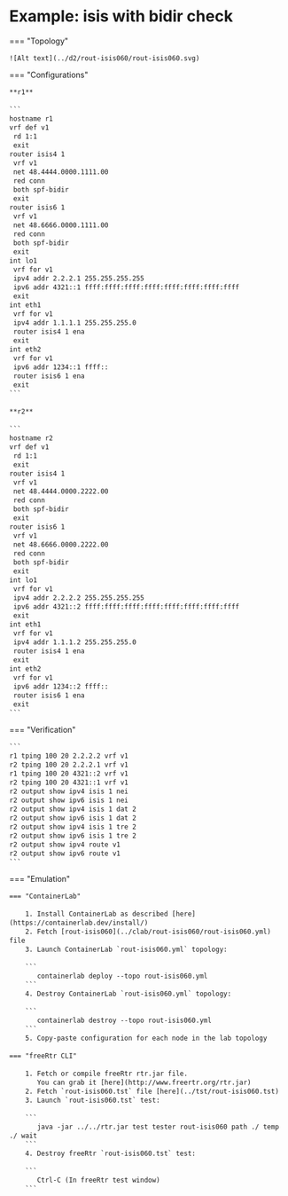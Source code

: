 # Example: isis with bidir check

=== "Topology"

    ![Alt text](../d2/rout-isis060/rout-isis060.svg)

=== "Configurations"

    **r1**

    ```
    hostname r1
    vrf def v1
     rd 1:1
     exit
    router isis4 1
     vrf v1
     net 48.4444.0000.1111.00
     red conn
     both spf-bidir
     exit
    router isis6 1
     vrf v1
     net 48.6666.0000.1111.00
     red conn
     both spf-bidir
     exit
    int lo1
     vrf for v1
     ipv4 addr 2.2.2.1 255.255.255.255
     ipv6 addr 4321::1 ffff:ffff:ffff:ffff:ffff:ffff:ffff:ffff
     exit
    int eth1
     vrf for v1
     ipv4 addr 1.1.1.1 255.255.255.0
     router isis4 1 ena
     exit
    int eth2
     vrf for v1
     ipv6 addr 1234::1 ffff::
     router isis6 1 ena
     exit
    ```

    **r2**

    ```
    hostname r2
    vrf def v1
     rd 1:1
     exit
    router isis4 1
     vrf v1
     net 48.4444.0000.2222.00
     red conn
     both spf-bidir
     exit
    router isis6 1
     vrf v1
     net 48.6666.0000.2222.00
     red conn
     both spf-bidir
     exit
    int lo1
     vrf for v1
     ipv4 addr 2.2.2.2 255.255.255.255
     ipv6 addr 4321::2 ffff:ffff:ffff:ffff:ffff:ffff:ffff:ffff
     exit
    int eth1
     vrf for v1
     ipv4 addr 1.1.1.2 255.255.255.0
     router isis4 1 ena
     exit
    int eth2
     vrf for v1
     ipv6 addr 1234::2 ffff::
     router isis6 1 ena
     exit
    ```

=== "Verification"

    ```
    r1 tping 100 20 2.2.2.2 vrf v1
    r2 tping 100 20 2.2.2.1 vrf v1
    r1 tping 100 20 4321::2 vrf v1
    r2 tping 100 20 4321::1 vrf v1
    r2 output show ipv4 isis 1 nei
    r2 output show ipv6 isis 1 nei
    r2 output show ipv4 isis 1 dat 2
    r2 output show ipv6 isis 1 dat 2
    r2 output show ipv4 isis 1 tre 2
    r2 output show ipv6 isis 1 tre 2
    r2 output show ipv4 route v1
    r2 output show ipv6 route v1
    ```

=== "Emulation"

    === "ContainerLab"

        1. Install ContainerLab as described [here](https://containerlab.dev/install/)  
        2. Fetch [rout-isis060](../clab/rout-isis060/rout-isis060.yml) file  
        3. Launch ContainerLab `rout-isis060.yml` topology:  

        ```
           containerlab deploy --topo rout-isis060.yml  
        ```
        4. Destroy ContainerLab `rout-isis060.yml` topology:  

        ```
           containerlab destroy --topo rout-isis060.yml  
        ```
        5. Copy-paste configuration for each node in the lab topology

    === "freeRtr CLI"

        1. Fetch or compile freeRtr rtr.jar file.  
           You can grab it [here](http://www.freertr.org/rtr.jar)  
        2. Fetch `rout-isis060.tst` file [here](../tst/rout-isis060.tst)  
        3. Launch `rout-isis060.tst` test:  

        ```
           java -jar ../../rtr.jar test tester rout-isis060 path ./ temp ./ wait
        ```
        4. Destroy freeRtr `rout-isis060.tst` test:  

        ```
           Ctrl-C (In freeRtr test window)
        ```

